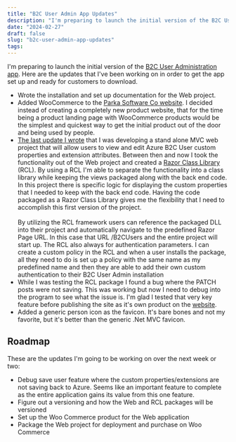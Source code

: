```yaml
---
title: "B2C User Admin App Updates"
description: "I'm preparing to launch the initial version of the B2C User Administration app. Here are the updates that I've been working on in order to get the app set up and ready for customers to download."
date: "2024-02-27"
draft: false
slug: "b2c-user-admin-app-updates"
tags:
---
```


<p>I'm preparing to launch the initial version of the <a href="/creating-azure-b2c-user-admin-app/" rel="noreferrer">B2C User Administration app</a>. Here are the updates that I've been working on in order to get the app set up and ready for customers to download.</p><ul><li>Wrote the installation and set up documentation for the Web project.</li><li>Added WooCommerce to the <a href="https://parkasoftware.com" rel="noreferrer">Parka Software Co website</a>. I decided instead of creating a completely new product website, that for the time being a product landing page with WooCommerce products would be the simplest and quickest way to get the initial product out of the door and being used by people.</li><li><a href="/progress-azure-b2c-user-management-app/" rel="noreferrer">The last update I wrote</a> that I was developing a stand alone MVC web project that will allow users to view and edit Azure B2C User custom properties and extension attributes. Between then and now I took the functionality out of the Web project and created a <a href="https://learn.microsoft.com/en-us/aspnet/core/razor-pages/ui-class?view=aspnetcore-8.0&amp;tabs=visual-studio" rel="noreferrer">Razor Class Library</a> (RCL). By using a RCL I'm able to separate the functionality into a class library while keeping the views packaged along with the back end code. In this project there is specific logic for displaying the custom properties that I needed to keep with the back end code. Having the code packaged as a Razor Class Library gives me the flexibility that I need to accomplish this first version of the project. <br><br>By utilizing the RCL framework users can reference the packaged DLL into their project and automatically navigate to the predefined Razor Page URL. In this case that URL /B2CUsers and the entire project will start up. The RCL also always for authentication parameters. I can create a custom policy in the RCL and when a user installs the package, all they need to do is set up a policy with the same name as my predefined name and then they are able to add their own custom authentication to their B2C User Admin installation</li><li>While I was testing the RCL package I found a bug where the PATCH posts were not saving. This was working but now I need to debug into the program to see what the issue is. I'm glad I tested that very key feature before publishing the site as it's own product on the <a href="https://parkasoftware.com" rel="noreferrer">website</a>. </li><li>Added a generic person icon as the favicon. It's bare bones and not my favorite, but it's better than the generic .Net MVC favicon.<br></li></ul><h2 id="roadmap">Roadmap </h2><p>These are the updates I'm going to be working on over the next week or two:</p><ul><li>Debug save user feature where the custom properties/extensions are not saving back to Azure. Seems like an important feature to complete as the entire application gains its value from this one feature.</li><li>Figure out a versioning and how the Web and RCL packages will be versioned</li><li>Set up the Woo Commerce product for the Web application</li><li>Package the Web project for deployment and purchase on Woo Commerce</li></ul>
